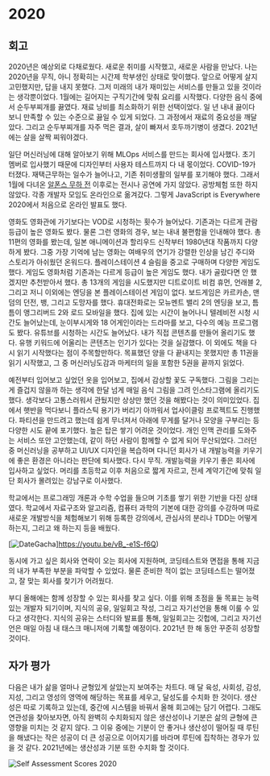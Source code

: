 # 2020

## 회고

2020년은 예상외로 다채로웠다. 새로운 취미를 시작했고, 새로운 사람을 만났다. 나는 2020년을 무직, 아니 정확히는 시간제 학부생인 상태로 맞이했다. 앞으로 어떻게 살지 고민했지만, 답을 내지 못했다. 그저 미래의 내가 재미있는 서비스를 만들고 있을 것이라는 생각뿐이었다. 1월에는 길어지는 구직기간에 맞춰 요리를 시작했다. 다양한 음식 중에서 순두부찌개를 끓였다. 재료 낭비를 최소화하기 위한 선택이었다. 일 년 내내 끓이다 보니 만족할 수 있는 수준으로 끓일 수 있게 되었다. 그 과정에서 재료의 중요성을 깨달았다. 그리고 순두부찌개를 자주 먹은 결과, 살이 빠져서 호두까기병이 생겼다. 2021년에는 살을 살짝 찌워야겠다.

일단 머신러닝에 대해 알아보기 위해 MLOps 서비스를 만드는 회사에 입사했다. 초기 멤버로 입사했기 때문에 디자인부터 사용자 테스트까지 다 내 몫이었다. COVID-19가 터졌다. 재택근무하는 일수가 늘어나고, 기존 취미생활의 일부를 포기해야 했다. 그래서 1월에 다녀온 [알폰스 무하 전](http://myartmuseum.co.kr/exhibit/exhibit_ing.php?ptype=view&prdcode=1910140001&page=1&catcode=10000000) 이후로는 전시나 공연에 가지 않았다. 공방체험 또한 하지 않았다. 각종 개발자 모임도 온라인으로 옮겨갔다. 그렇게 JavaScript is Everywhere 2020에서 처음으로 온라인 발표도 했다.

영화도 영화관에 가기보다는 VOD로 시청하는 횟수가 늘어났다. 기존과는 다르게 관람등급이 높은 영화도 봤다. 물론 그런 영화의 경우, 보는 내내 불편함을 인내해야 했다. 총 11편의 영화를 봤는데, 일본 애니메이션과 할리우드 신작부터 1980년대 작품까지 다양하게 봤다. 그중 가장 기억에 남는 영화는 여배우의 연기가 강렬한 인상을 남긴 주디와 스토리가 아쉬웠던 온워드다. 플레이스테이션 4 슬림을 중고로 구매하며 다양한 게임도 했다. 게임도 영화처럼 기존과는 다르게 등급이 높은 게임도 했다. 내가 골랐다면 안 했겠지만 추천받아서 했다. 총 13개의 게임을 시도했지만 디트로이트 비컴 휴먼, 언래블 2, 그리고 저니 이외에는 엔딩을 본 플레이스테이션 게임이 없다. 보드게임은 카르카손, 맨덤의 던전, 뱅, 그리고 도망자를 했다. 휴대전화로는 모뉴멘트 밸리 2의 엔딩을 보고, 틈틈이 앵그리버드 2와 로드 모바일을 했다. 집에 있는 시간이 늘어나니 텔레비전 시청 시간도 늘어났는데, 눈이부시게와 18 어게인이라는 드라마를 보고, 다수의 예능 프로그램도 봤다. 유튜브를 시청하는 시간도 늘어났다. 내가 직접 콘텐츠를 만들어 올리기도 했다. 유행 키워드에 어울리는 콘텐츠는 인기가 있다는 것을 실감했다. 이 외에도 책을 다시 읽기 시작했다는 점이 주목할만하다. 목표했던 양을 다 끝내지는 못했지만 총 11권을 읽기 시작했고, 그 중 머신러닝도감과 마케터의 일을 포함한 5권을 끝까지 읽었다.

예전부터 입어보고 싶었던 옷을 입어보고, 집에서 감상할 꽃도 구독했다. 그림을 그리는 게 즐겁지 않을까 하는 생각에 한달 넘게 매일 음식 그림을 그려 인스타그램에 올리기도 했다. 생각보다 고통스러워서 관뒀지만 상상만 했던 것을 해봤다는 것이 의미있었다. 집에서 햇반을 먹다보니 플라스틱 용기가 버리기 아까워서 업사이클링 프로젝트도 진행했다. 파티션을 만드려고 했는데 쉽게 무너져서 아래에 무게를 달거나 모양을 구부리는 등 다양한 시도 끝에 포기했다. 높은 탑은 쌓기 어려운 것이었다. 개인 인맥 관리를 도와주는 서비스 또안 고안했는데, 같이 하던 사람이 함께할 수 없게 되어 무산되었다. 그러던 중 머신러닝을 공부하고 UI/UX 디자인을 복습하며 다니던 회사가 내 개발능력을 키우기에 좋은 환경은 아니라는 판단에 퇴사했다. 다시 무직. 개발능력을 키우기 좋은 회사에 입사하고 싶었다. 머리를 초등학교 이후 처음으로 짧게 자르고, 전세 계약기간에 맞춰 일단 회사가 몰려있는 강남구로 이사했다.

학교에서는 프로그래밍 개론과 수학 수업을 들으며 기초를 쌓기 위한 기반을 다진 상태였다. 학교에서 자료구조와 알고리즘, 컴퓨터 과학의 기본에 대한 강의를 수강하며 따로 새로운 개발방식을 체험해보기 위해 등록한 강의에서, 관심사의 분리나 TDD는 어떻게 하는지, 그리고 왜 하는지 등을 배웠다.

[![DateGacha](/images/dategacha.png)]https://youtu.be/vB_-e1S-f6Q)

동시에 가고 싶은 회사와 연락이 오는 회사에 지원하며, 코딩테스트와 면접을 통해 지금의 내가 부족한 부분을 파악할 수 있었다. 물론 준비한 적이 없는 코딩테스트는 떨어졌고, 잘 맞는 회사를 찾기가 어려웠다.

부디 올해에는 함께 성장할 수 있는 회사를 찾고 싶다. 이를 위해 초점을 둘 목표는 능력 있는 개발자 되기이며, 지식의 공유, 일일회고 작성, 그리고 자기선언을 통해 이룰 수 있다고 생각한다. 지식의 공유는 스터디와 발표를 통해, 일일회고는 깃헙에, 그리고 자기선언은 매일 아침 내 태스크 매니저에 기록할 예정이다. 2021년 한 해 동안 꾸준히 성장할 것이다.

## 자가 평가

다음은 내가 삶을 얼마나 균형있게 살았는지 보여주는 차트다. 매 달 육성, 사회성, 감성, 지성, 그리고 영성의 영역에 해당하는 목표를 세우고, 달성도를 수치화 한 것이다. 생산성은 따로 기록하고 있는데, 중간에 시스템을 바꿔서 올해 회고에는 담기 어렵다. 그래도 연관성을 찾아보자면, 아직 완벽히 수치화되지 않은 생산성이나 기분은 삶의 균형에 큰 영향을 미치는 것 같지 않다. 그 이유 중에는 기분이 안 좋거나 생산성이 떨어질 때 루틴을 해냈다는 작은 성공이 더 큰 성공으로 이어지기를 바라며 루틴에 집착하는 경우가 있을 것 같다. 2021년에는 생산성과 기분 또한 수치화 할 것이다.

![Self Assessment Scores 2020](/images/self-assessment-2020.png)
